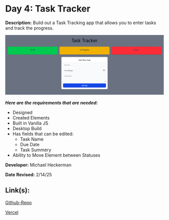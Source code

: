 # Day 4: Task Tracker

**Description:**  Build out a Task Tracking app that allows you to enter tasks and track the progress.

![Design preview for Task Tracker Project](./assets/taskshot.png)

***Here are the requirements that are needed:***
- Designed
- Created Elements
- Built in Vanilla JS
- Desktop Build
- Has fields that can be edited:
    - Task Name
    - Due Date
    - Task Summery
- Ability to Move Element between Statuses


**Developer:** Michael Heckerman

**Date Revised:** 2/14/25


## Link(s):

[Github-Repo](https://github.com/mkheck13/HeckermanMTaskTracker)

[Vercel](https://heckerman-m-task-tracker.vercel.app/)

